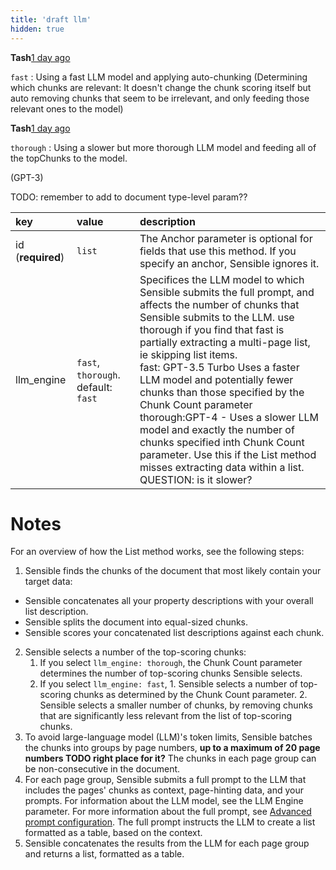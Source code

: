```yaml
---
title: 'draft llm'
hidden: true
---
```




**Tash**[1 day ago](https://sensiblehq.slack.com/archives/C0215T9K86P/p1701285302336219?thread_ts=1701284927.461799&cid=C0215T9K86P)

`fast` : Using a fast LLM model and applying auto-chunking (Determining which chunks are relevant: It doesn't change the chunk scoring itself but auto removing chunks that seem to be irrelevant, and only feeding those relevant ones to the model)



**Tash**[1 day ago](https://sensiblehq.slack.com/archives/C0215T9K86P/p1701285341991449?thread_ts=1701284927.461799&cid=C0215T9K86P)

`thorough` : Using a slower but more thorough LLM model and feeding all of the topChunks to the model.





(GPT-3)

TODO: remember to add to document type-level param??

| key               | value                               | description                                                  |
| :---------------- | :---------------------------------- | :----------------------------------------------------------- |
| id (**required**) | `list`                              | The Anchor parameter is optional for fields that use this method. If you specify an anchor, Sensible ignores it. |
| llm_engine        | `fast`, `thorough`. default: `fast` | Specifices the LLM model to which Sensible submits the full prompt, and affects the number of chunks that Sensible submits to the LLM. use thorough if you find that fast is partially extracting a multi-page list, ie skipping list items.<br/>fast: GPT-3.5 Turbo Uses a faster LLM model and potentially fewer chunks than those specified by the Chunk Count parameter<br/>thorough:GPT-4 - Uses a slower LLM model and exactly the number of chunks specified inth Chunk Count parameter. Use this if the List method misses extracting data within a list. QUESTION: is it slower? |

Notes
===

For an overview of how the List method works, see the following steps:

1. Sensible finds the chunks of the document that most likely contain your target data: 

  - Sensible concatenates all your property descriptions with your overall list description. 
  - Sensible splits the document into equal-sized chunks. 
  - Sensible scores your concatenated list descriptions against each chunk.

2. Sensible selects a number of the top-scoring chunks: 
   1. If you select `llm_engine: thorough`, the Chunk Count parameter determines the number of  top-scoring chunks Sensible selects.
   2. If you select `llm_engine: fast`,   1. Sensible selects a number of top-scoring chunks as determined by the Chunk Count parameter. 2. Sensible selects a smaller number of chunks, by removing chunks that are significantly less relevant from the list of top-scoring chunks.
3. To avoid large-language model (LLM)'s token limits, Sensible batches the chunks into groups by page numbers, **up to a maximum of 20 page numbers TODO right place for it?** The chunks in each page group can be non-consecutive in the document.
4. For each page group, Sensible submits a full prompt to the LLM that includes the pages' chunks as context, page-hinting data, and your prompts. For information about the LLM model, see the LLM Engine parameter. For more information about the full prompt, see [Advanced prompt configuration](doc:prompt). The full prompt instructs the LLM to create a list formatted as a table, based on the context.
5. Sensible concatenates the results from the LLM for each page group and returns a list, formatted as a table.